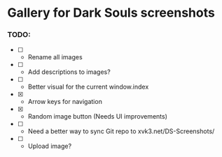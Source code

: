 # Gallery for Dark Souls screenshots

### TODO:
 - [ ] - Rename all images
 - [ ] - Add descriptions to images?
 - [ ] - Better visual for the current window.index 
 - [x] - Arrow keys for navigation
 - [x] - Random image button (Needs UI improvements)
 - [ ] - Need a better way to sync Git repo to xvk3.net/DS-Screenshots/
 - [ ] - Upload image?
